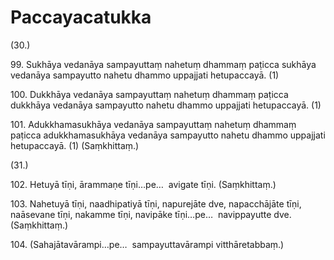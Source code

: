 

# Paccayacatukka






(30.)

99\. Sukhāya vedanāya sampayuttaṃ nahetuṃ dhammaṃ paṭicca sukhāya vedanāya sampayutto nahetu dhammo uppajjati hetupaccayā. (1)

100\. Dukkhāya vedanāya sampayuttaṃ nahetuṃ dhammaṃ paṭicca dukkhāya vedanāya sampayutto nahetu dhammo uppajjati hetupaccayā. (1)

101\. Adukkhamasukhāya vedanāya sampayuttaṃ nahetuṃ dhammaṃ paṭicca adukkhamasukhāya vedanāya sampayutto nahetu dhammo uppajjati hetupaccayā. (1) (Saṃkhittaṃ.)

(31.)

102\. Hetuyā tīṇi, ārammaṇe tīṇi…pe…  avigate tīṇi. (Saṃkhittaṃ.)

103\. Nahetuyā tīṇi, naadhipatiyā tīṇi, napurejāte dve, napacchājāte tīṇi, naāsevane tīṇi, nakamme tīṇi, navipāke tīṇi…pe…  navippayutte dve. (Saṃkhittaṃ.)

104\. (Sahajātavārampi…pe…  sampayuttavārampi vitthāretabbaṃ.)



